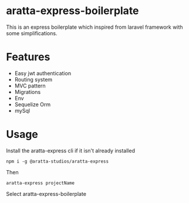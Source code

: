 # aratta-express-boilerplate

This is an express boilerplate which inspired from laravel framework with some simplifications.

# Features

* Easy jwt authentication
* Routing system
* MVC pattern
* Migrations
* Env
* Sequelize Orm
* mySql

# Usage

Install the aratta-express cli if it isn't already installed

```
npm i -g @aratta-studios/aratta-express
```

Then

```
aratta-express projectName
```

Select aratta-express-boilerplate
